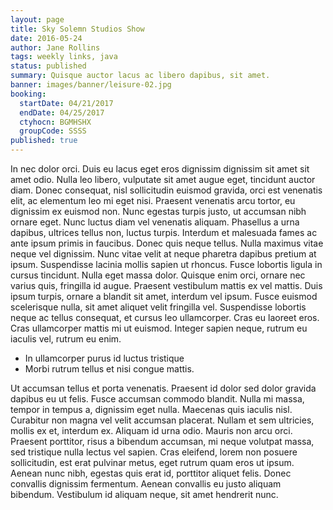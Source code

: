```yaml
---
layout: page
title: Sky Solemn Studios Show
date: 2016-05-24
author: Jane Rollins
tags: weekly links, java
status: published
summary: Quisque auctor lacus ac libero dapibus, sit amet.
banner: images/banner/leisure-02.jpg
booking:
  startDate: 04/21/2017
  endDate: 04/25/2017
  ctyhocn: BGMHSHX
  groupCode: SSSS
published: true
---
```

In nec dolor orci. Duis eu lacus eget eros dignissim dignissim sit amet sit amet odio. Nulla leo libero, vulputate sit amet augue eget, tincidunt auctor diam. Donec consequat, nisl sollicitudin euismod gravida, orci est venenatis elit, ac elementum leo mi eget nisi. Praesent venenatis arcu tortor, eu dignissim ex euismod non. Nunc egestas turpis justo, ut accumsan nibh ornare eget. Nunc luctus diam vel venenatis aliquam. Phasellus a urna dapibus, ultrices tellus non, luctus turpis. Interdum et malesuada fames ac ante ipsum primis in faucibus. Donec quis neque tellus. Nulla maximus vitae neque vel dignissim. Nunc vitae velit at neque pharetra dapibus pretium at ipsum. Suspendisse lacinia mollis sapien ut rhoncus. Fusce lobortis ligula in cursus tincidunt. Nulla eget massa dolor.
Quisque enim orci, ornare nec varius quis, fringilla id augue. Praesent vestibulum mattis ex vel mattis. Duis ipsum turpis, ornare a blandit sit amet, interdum vel ipsum. Fusce euismod scelerisque nulla, sit amet aliquet velit fringilla vel. Suspendisse lobortis neque ac tellus consequat, et cursus leo ullamcorper. Cras eu laoreet eros. Cras ullamcorper mattis mi ut euismod. Integer sapien neque, rutrum eu iaculis vel, rutrum eu enim.

* In ullamcorper purus id luctus tristique
* Morbi rutrum tellus et nisi congue mattis.

Ut accumsan tellus et porta venenatis. Praesent id dolor sed dolor gravida dapibus eu ut felis. Fusce accumsan commodo blandit. Nulla mi massa, tempor in tempus a, dignissim eget nulla. Maecenas quis iaculis nisl. Curabitur non magna vel velit accumsan placerat. Nullam et sem ultricies, mollis ex et, interdum ex. Aliquam id urna odio. Mauris non arcu orci. Praesent porttitor, risus a bibendum accumsan, mi neque volutpat massa, sed tristique nulla lectus vel sapien. Cras eleifend, lorem non posuere sollicitudin, est erat pulvinar metus, eget rutrum quam eros ut ipsum. Aenean nunc nibh, egestas quis erat id, porttitor aliquet felis. Donec convallis dignissim fermentum. Aenean convallis eu justo aliquam bibendum. Vestibulum id aliquam neque, sit amet hendrerit nunc.
